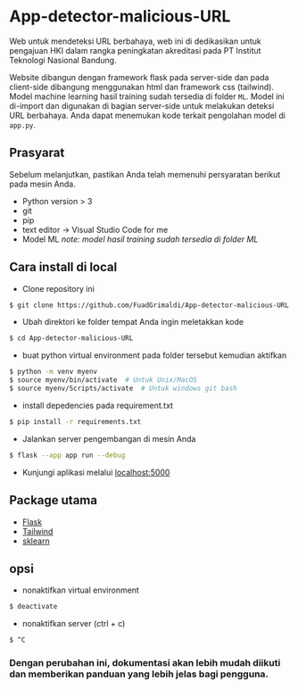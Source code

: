 # App-detector-malicious-URL

Web untuk mendeteksi URL berbahaya, web ini di dedikasikan untuk pengajuan HKI dalam rangka peningkatan akreditasi pada PT Institut Teknologi Nasional Bandung.

Website dibangun dengan framework flask pada server-side dan pada client-side dibangung menggunakan html dan framework css (tailwind). Model machine learning hasil training sudah tersedia di folder `ML`. Model ini di-import dan digunakan di bagian server-side untuk melakukan deteksi URL berbahaya. Anda dapat menemukan kode terkait pengolahan model di `app.py`.

## Prasyarat

Sebelum melanjutkan, pastikan Anda telah memenuhi persyaratan berikut pada mesin Anda.

- Python version > 3
- git
- pip
- text editor -> Visual Studio Code for me
- Model ML
  _note: model hasil training sudah tersedia di folder ML_

## Cara install di local

- Clone repository ini

```bash
$ git clone https://github.com/FuadGrimaldi/App-detector-malicious-URL.git
```

- Ubah direktori ke folder tempat Anda ingin meletakkan kode

```bash
$ cd App-detector-malicious-URL
```

- buat python virtual environment pada folder tersebut kemudian aktifkan

```bash
$ python -m venv myenv
$ source myenv/bin/activate  # Untuk Unix/MacOS
$ source myenv/Scripts/activate  # Untuk windows git bash
```

- install depedencies pada requirement.txt

```bash
$ pip install -r requirements.txt
```

- Jalankan server pengembangan di mesin Anda

```bash
$ flask --app app run --debug
```

- Kunjungi aplikasi melalui [localhost:5000](localhost:5000)

## Package utama

- [Flask](https://flask.palletsprojects.com/en/3.0.x/)
- [Tailwind](https://tailwindcss.com/)
- [sklearn](https://scikit-learn.org/stable/)

## opsi

- nonaktifkan virtual environment

```bash
$ deactivate
```

- nonaktifkan server (ctrl + c)

```bash
$ ^C
```

### Dengan perubahan ini, dokumentasi akan lebih mudah diikuti dan memberikan panduan yang lebih jelas bagi pengguna.

